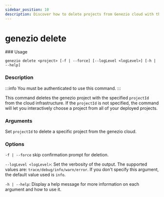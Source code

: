 ```yaml
---
sidebar_position: 10
description: Discover how to delete projects from Genezio cloud with the genezio delete command. Step-by-step instructions and options explained
---
```


# genezio delete

<head>
  <title>genezio delete CLI Command | Genezio Documentation</title>
</head>
### Usage

`genezio delete <project> [-f | --force] [--logLevel <logLevel>] [-h | --help]`

### Description

<!-- :::info -->

:::info
You must be authenticated to use this command.
:::

<!-- ::: -->

This command deletes the genezio project with the specified `projectId` from the cloud infrastructure. If the `projectId` is not specified, the command will let you interactively choose a project from all of your deployed projects.&#x20;

### Arguments

Set `projectId` to delete a specific project from the genezio cloud.

### Options

`-f | --force` skip confirmation prompt for deletion.

`--logLevel <logLevel>`: Set the verbosity of the output. The supported values are: `trace/debug/info/warn/error`. If you don't specify this argument, the default value used is `info`.

`-h | --help`: Display a help message for more information on each argument and how to use it.
